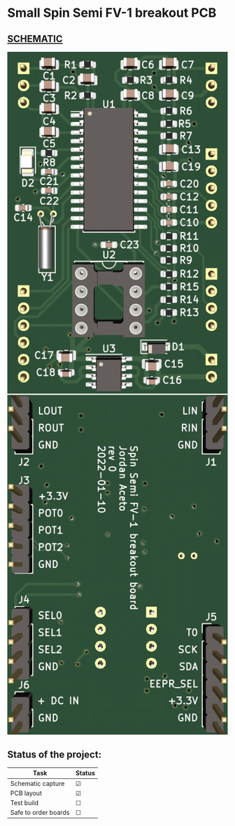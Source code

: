 
# Small Spin Semi FV-1 breakout PCB

## [SCHEMATIC](https://github.com/JordanAceto/fv1_breakout_board/blob/main/construction_docs/fv1_breakout_board_schematic.pdf)

![](./pics/pcb_front.png?raw=true "PCB front")  ![](./pics/pcb_rear.png?raw=true "PCB rear")


## Status of the project:

Task | Status |
---------|--------------|
Schematic capture | &#9745;
PCB layout | &#9745;
Test build | &#9744;
Safe to order boards| &#9744;
